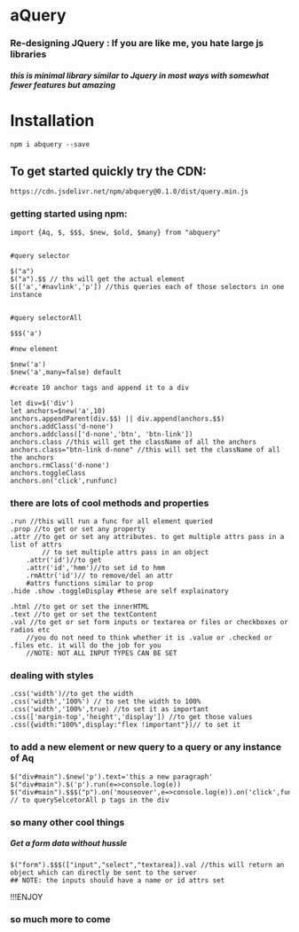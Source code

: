 # aQuery
### Re-designing JQuery : If you are like me, you hate large js libraries
##### this is minimal library similar to Jquery in most ways with somewhat fewer features but amazing
# Installation
`npm i abquery --save`
## To get started quickly try the CDN:
`https://cdn.jsdelivr.net/npm/abquery@0.1.0/dist/query.min.js` 

### getting started using npm:
```
import {Aq, $, $$$, $new, $old, $many} from "abquery"


#query selector

$("a")
$("a").$$ // ths will get the actual element 
$(['a','#navlink','p']) //this queries each of those selectors in one instance


#query selectorAll

$$$('a')

#new element

$new('a')
$new('a',many=false) default

#create 10 anchor tags and append it to a div

let div=$('div')
let anchors=$new('a',10)
anchors.appendParent(div.$$) || div.append(anchors.$$)
anchors.addClass('d-none')
anchors.addclass(['d-none','btn', 'btn-link'])
anchors.class //this will get the className of all the anchors
anchors.class="btn-link d-none" //this will set the className of all the anchors
anchors.rmClass('d-none')
anchors.toggleClass
anchors.on('click',runfunc)

```
### there are lots of cool methods and properties
```
.run //this will run a func for all element queried
.prop //to get or set any property 
.attr //to get or set any attributes. to get multiple attrs pass in a list of attrs
        // to set multiple attrs pass in an object
    .attr('id')//to get 
    .attr('id','hmm')//to set id to hmm
    .rmAttr('id')// to remove/del an attr
    #attrs functions similar to prop
.hide .show .toggleDisplay #these are self explainatory

.html //to get or set the innerHTML
.text //to get or set the textContent
.val //to get or set form inputs or textarea or files or checkboxes or radios etc
    //you do not need to think whether it is .value or .checked or .files etc. it will do the job for you
    //NOTE: NOT ALL INPUT TYPES CAN BE SET
```
### dealing with styles
```
.css('width')//to get the width
.css('width','100%') // to set the width to 100%
.css('width','100%',true) //to set it as important
.css(['margin-top','height','display']) //to get those values
.css({width:"100%",display:"flex !important"})// to set it
```
### to add a new element or new query to a query or any instance of Aq
```
$("div#main").$new('p').text='this a new paragraph'
$("div#main").$('p').run(e=>console.log(e))
$("div#main").$$$("p").on('mouseover',e=>console.log(e)).on('click',func).prop('offsetWidth') // to querySelcetorAll p tags in the div
```
### so many other cool things
##### Get a form data without hussle
```
$("form").$$$(["input","select","textarea]).val //this will return an object which can directly be sent to the server
## NOTE: the inputs should have a name or id attrs set
```
!!!ENJOY
### so much more to come 
